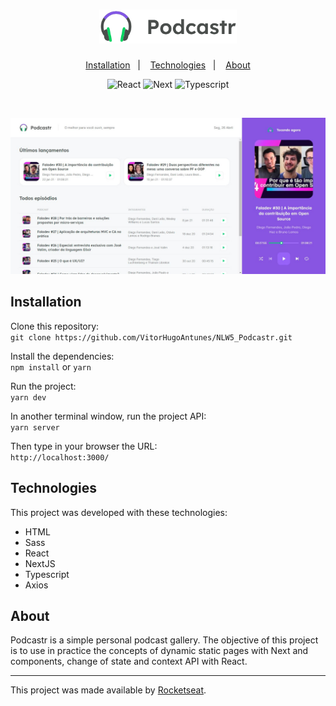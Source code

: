 <h1 align="center">
  <img alt="Podcastr" title="Podcastr" src="https://github.com/VitorHugoAntunes/NLW5_Podcastr/blob/main/public/logo.svg" width="220px" />
</h1>

<p align="center">
  <a href="#installation">Installation</a>&nbsp;&nbsp;&nbsp;|&nbsp;&nbsp;&nbsp;
  <a href="#technologies">Technologies</a>&nbsp;&nbsp;&nbsp;|&nbsp;&nbsp;&nbsp;
  <a href="#about">About</a>
</p>

<p align="center">
 <img src="https://img.shields.io/badge/React-17.0.2-blue" alt="React" />
 <img src="https://img.shields.io/badge/Next-10.1.3-lightgrey" alt="Next" >
 <img src="https://img.shields.io/badge/Typescript-4.2.4-blue" alt="Typescript" >
</p>

<br>

<p align="center">
  <img alt="Podcastr" src="https://github.com/VitorHugoAntunes/NLW5_Podcastr/blob/main/public/project-presentation.JPG" width="720px">
</p>

<h2 id="installation">Installation</h2>	

Clone this repository: </br>
```git clone https://github.com/VitorHugoAntunes/NLW5_Podcastr.git``` </br>

Install the dependencies: </br> 
```npm install``` or ```yarn``` </br>

Run the project: </br> 
```yarn dev``` </br>

In another terminal window, run the project API: </br>
```yarn server``` </br>

Then type in your browser the URL: </br> 
```http://localhost:3000/```

<h2 id="technologies">Technologies</h2>

This project was developed with these technologies:

- HTML
- Sass
- React
- NextJS
- Typescript
- Axios

<h2 id="about">About</h2>
<p>Podcastr is a simple personal podcast gallery. The objective of this project is to use in practice the concepts of dynamic static pages with Next and components, change of state and context API with React.</p>

---
This project was made available by [Rocketseat](https://github.com/Rocketseat).
